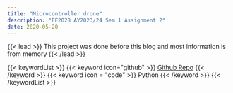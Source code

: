 ```yaml
---
title: "Microcontroller drone"
description: "EE2028 AY2023/24 Sem 1 Assignment 2"
date: 2020-05-20
---
```


{{< lead >}}
This project was done before this blog and most information is from memory
{{< /lead >}}


{{< keywordList >}}
{{< keyword icon="github" >}} [Github Repo](https://github.com/vdhorstnigel/CDR-Reader) {{< /keyword >}}
{{< keyword icon = "code" >}} Python {{< /keyword >}}
{{< /keywordList >}}


